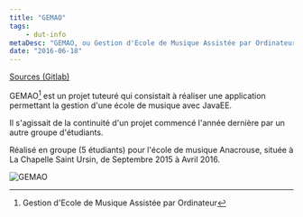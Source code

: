 ```yaml
---
title: "GEMAO"
tags:
    - dut-info
metaDesc: "GEMAO, ou Gestion d'Ecole de Musique Assistée par Ordinateur est un projet tuteuré qui consistait à réaliser une application permettant la gestion d'une école de musique."
date: "2016-06-18"
---
```


[Sources (Gitlab)](https://gitlab.com/TheoG/ProjetTuteure/tree/Pedagogie)

GEMAO[^1] est un projet tuteuré qui consistait à réaliser une application permettant la gestion d'une école de musique avec JavaEE.

Il s'agissait de la continuité d'un projet commencé l'année dernière par un autre groupe d'étudiants.

Réalisé en groupe (5 étudiants) pour l'école de musique Anacrouse, située à La Chapelle Saint Ursin, de Septembre 2015 à Avril 2016.

![GEMAO](/images/gemao.png)


[^1]: Gestion d'Ecole de Musique Assistée par Ordinateur